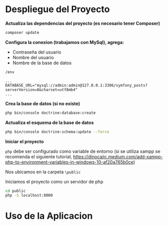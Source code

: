 # Despliegue del Proyecto
**Actualiza las dependencias del proyecto (es necesario tener Composer)**

```bash
composer update
```

**Configura la conexion (trabajamos con MySql), agrega:**

* Contraseña del usuario
* Nombre del usuario
* Nombre de la base de datos

```/env```
```env
...
DATABASE_URL="mysql://admin:admin@127.0.0.1:3306/symfony_posts?serverVersion=8&charset=utf8mb4"
...
```

**Crea la base de datos (si no existe)**
```bash
php bin/console doctrine:database:create
```

**Actualiza el esquema de la base de datos**
```bash
php bin/console doctrine:schema:update --force
```

**Iniciar el proyecto**

```php``` debe ser configurado como variable de entorno (si se utiliza xampp se recomienda el siguiente tutorial, https://dinocajic.medium.com/add-xampp-php-to-environment-variables-in-windows-10-af20a765b0ce)

Nos ubicamos en la carpeta ```\public```

Iniciamos el proyecto como un servidor de php

```bash
cd public
php -S localhost:8000
```

# Uso de la Aplicacion
